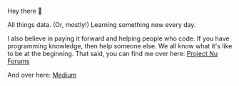 Hey there 👋

All things data. (Or, mostly!)
Learning something new every day.

I also believe in paying it forward and helping people who code. If you have programming knowledge, then help someone else. We all know what it's like to be at the beginning. 
That said, you can find me over here:
<a href="https://projectnu.org" rel="nofollow">Project Nu Forums</a>

And over here:
<a href="https://medium.com/me/stories/public" rel="nofollow">Medium</a>








<!--
**maeve70/maeve70** is a ✨ _special_ ✨ repository because its `README.md` (this file) appears on your GitHub profile.

-->
